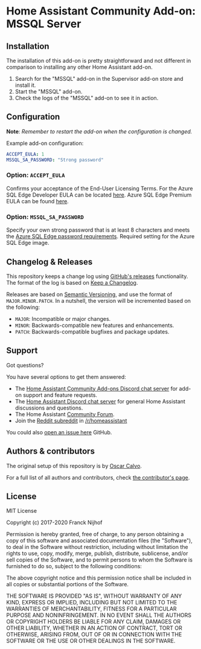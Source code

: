 # Home Assistant Community Add-on: MSSQL Server

## Installation

The installation of this add-on is pretty straightforward and not different in
comparison to installing any other Home Assistant add-on.

1. Search for the "MSSQL" add-on in the Supervisor add-on store and install it.
1. Start the "MSSQL" add-on.
1. Check the logs of the "MSSQL" add-on to see it in action.

## Configuration

**Note**: _Remember to restart the add-on when the configuration is changed._

Example add-on configuration:

```yaml
ACCEPT_EULA: 1
MSSQL_SA_PASSWORD: "Strong password"
```

### Option: `ACCEPT_EULA`

Confirms your acceptance of the End-User Licensing Terms.
For the Azure SQL Edge Developer EULA can be located [here](https://go.microsoft.com/fwlink/?linkid=2139274).
Azure SQL Edge Premium EULA can be found [here](https://hub.docker.com/_/microsoft-azure-sql-edge?tab=description).

### Option: `MSSQL_SA_PASSWORD`

Specify your own strong password that is at least 8 characters and
meets the [Azure SQL Edge password requirements](https://docs.microsoft.com/en-us/sql/relational-databases/security/password-policy).
Required setting for the Azure SQL Edge image.

## Changelog & Releases

This repository keeps a change log using [GitHub's releases][releases]
functionality. The format of the log is based on
[Keep a Changelog][keepchangelog].

Releases are based on [Semantic Versioning][semver], and use the format
of ``MAJOR.MINOR.PATCH``. In a nutshell, the version will be incremented
based on the following:

- ``MAJOR``: Incompatible or major changes.
- ``MINOR``: Backwards-compatible new features and enhancements.
- ``PATCH``: Backwards-compatible bugfixes and package updates.

## Support

Got questions?

You have several options to get them answered:

- The [Home Assistant Community Add-ons Discord chat server][discord] for add-on
  support and feature requests.
- The [Home Assistant Discord chat server][discord-ha] for general Home
  Assistant discussions and questions.
- The Home Assistant [Community Forum][forum].
- Join the [Reddit subreddit][reddit] in [/r/homeassistant][reddit]

You could also [open an issue here][issue] GitHub.

## Authors & contributors

The original setup of this repository is by [Oscar Calvo][ocalvo].

For a full list of all authors and contributors,
check [the contributor's page][contributors].

## License

MIT License

Copyright (c) 2017-2020 Franck Nijhof

Permission is hereby granted, free of charge, to any person obtaining a copy
of this software and associated documentation files (the "Software"), to deal
in the Software without restriction, including without limitation the rights
to use, copy, modify, merge, publish, distribute, sublicense, and/or sell
copies of the Software, and to permit persons to whom the Software is
furnished to do so, subject to the following conditions:

The above copyright notice and this permission notice shall be included in all
copies or substantial portions of the Software.

THE SOFTWARE IS PROVIDED "AS IS", WITHOUT WARRANTY OF ANY KIND, EXPRESS OR
IMPLIED, INCLUDING BUT NOT LIMITED TO THE WARRANTIES OF MERCHANTABILITY,
FITNESS FOR A PARTICULAR PURPOSE AND NONINFRINGEMENT. IN NO EVENT SHALL THE
AUTHORS OR COPYRIGHT HOLDERS BE LIABLE FOR ANY CLAIM, DAMAGES OR OTHER
LIABILITY, WHETHER IN AN ACTION OF CONTRACT, TORT OR OTHERWISE, ARISING FROM,
OUT OF OR IN CONNECTION WITH THE SOFTWARE OR THE USE OR OTHER DEALINGS IN THE
SOFTWARE.

[contributors]: https://github.com/ocalvo/addon-mssql/graphs/contributors
[discord-ha]: https://discord.gg/c5DvZ4e
[discord]: https://discord.me/hassioaddons
[forum]: https://community.home-assistant.io/t/repository-community-hass-io-add-ons/24705?u=ocalvo
[ocalvo]: https://github.com/ocalvo
[issue]: https://github.com/ocalvo/addon-mssql/issues
[keepchangelog]: http://keepachangelog.com/en/1.0.0/
[reddit]: https://reddit.com/r/homeassistant
[releases]: https://github.com/ocalvo/addon-mssql/releases
[semver]: http://semver.org/spec/v2.0.0.html
